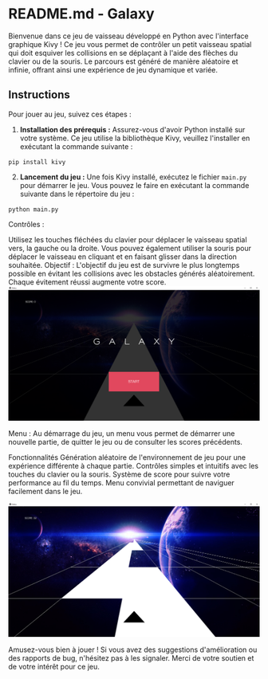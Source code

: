 # README.md - Galaxy

Bienvenue dans ce jeu de vaisseau développé en Python avec l'interface graphique Kivy ! Ce jeu vous permet de contrôler un petit vaisseau spatial qui doit esquiver les collisions en se déplaçant à l'aide des flèches du clavier ou de la souris. Le parcours est généré de manière aléatoire et infinie, offrant ainsi une expérience de jeu dynamique et variée.

## Instructions

Pour jouer au jeu, suivez ces étapes :

1. **Installation des prérequis :**
   Assurez-vous d'avoir Python installé sur votre système. Ce jeu utilise la bibliothèque Kivy, veuillez l'installer en exécutant la commande suivante :



```
pip install kivy
```


2. **Lancement du jeu :**
Une fois Kivy installé, exécutez le fichier `main.py` pour démarrer le jeu. Vous pouvez le faire en exécutant la commande suivante dans le répertoire du jeu :




```
python main.py
```

Contrôles :

Utilisez les touches fléchées du clavier pour déplacer le vaisseau spatial vers, la gauche ou la droite.
Vous pouvez également utiliser la souris pour déplacer le vaisseau en cliquant et en faisant glisser dans la direction souhaitée.
Objectif :
L'objectif du jeu est de survivre le plus longtemps possible en évitant les collisions avec les obstacles générés aléatoirement. Chaque évitement réussi augmente votre score.
![Good Game](images/gg.png)


Menu :
Au démarrage du jeu, un menu vous permet de démarrer une nouvelle partie, de quitter le jeu ou de consulter les scores précédents.

Fonctionnalités
Génération aléatoire de l'environnement de jeu pour une expérience différente à chaque partie.
Contrôles simples et intuitifs avec les touches du clavier ou la souris.
Système de score pour suivre votre performance au fil du temps.
Menu convivial permettant de naviguer facilement dans le jeu.

![Jeu de Vaisseau](images/game.png)

Amusez-vous bien à jouer ! Si vous avez des suggestions d'amélioration ou des rapports de bug, n'hésitez pas à les signaler. Merci de votre soutien et de votre intérêt pour ce jeu.